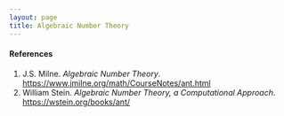 ```yaml
---
layout: page
title: Algebraic Number Theory
---
```


#### References

1. J.S. Milne. *Algebraic Number Theory*. <https://www.jmilne.org/math/CourseNotes/ant.html>
1. William Stein. *Algebraic Number Theory, a Computational Approach*. <https://wstein.org/books/ant/>